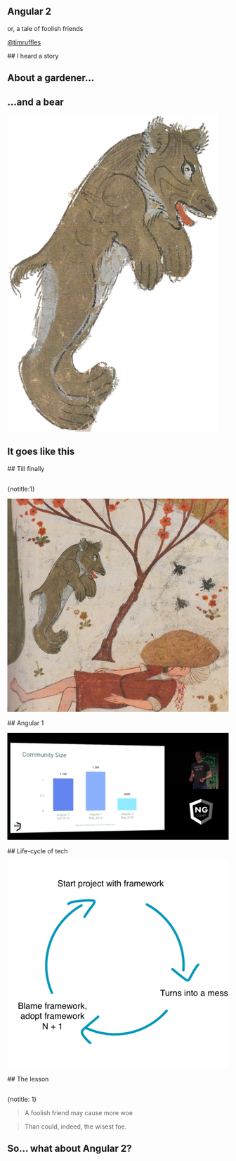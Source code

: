 ## Angular 2

or, a tale of foolish friends

[@timruffles](http://www.twitter.com/timruffles)

## I heard a story

## About a gardener...

## ...and a bear

![bear](img/bear.png)

## It goes like this

## Till finally

##    
{notitle:1}

![bear](img/squash.png)

## Angular 1

![ng1](img/ng1.png)

## Life-cycle of tech

![ng1](img/progress.png)

## The lesson

##    
{notitle: 1}

> A foolish friend may cause more woe

> Than could, indeed, the wisest foe.

## So... what about Angular 2?


